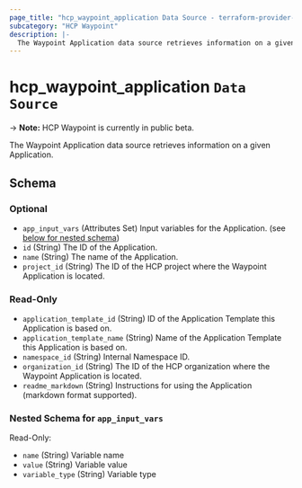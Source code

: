 ```yaml
---
page_title: "hcp_waypoint_application Data Source - terraform-provider-hcp"
subcategory: "HCP Waypoint"
description: |-
  The Waypoint Application data source retrieves information on a given Application.
---
```


# hcp_waypoint_application `Data Source`

-> **Note:** HCP Waypoint is currently in public beta.

The Waypoint Application data source retrieves information on a given Application.

<!-- schema generated by tfplugindocs -->
## Schema

### Optional

- `app_input_vars` (Attributes Set) Input variables for the Application. (see [below for nested schema](#nestedatt--app_input_vars))
- `id` (String) The ID of the Application.
- `name` (String) The name of the Application.
- `project_id` (String) The ID of the HCP project where the Waypoint Application is located.

### Read-Only

- `application_template_id` (String) ID of the Application Template this Application is based on.
- `application_template_name` (String) Name of the Application Template this Application is based on.
- `namespace_id` (String) Internal Namespace ID.
- `organization_id` (String) The ID of the HCP organization where the Waypoint Application is located.
- `readme_markdown` (String) Instructions for using the Application (markdown format supported).

<a id="nestedatt--app_input_vars"></a>
### Nested Schema for `app_input_vars`

Read-Only:

- `name` (String) Variable name
- `value` (String) Variable value
- `variable_type` (String) Variable type
